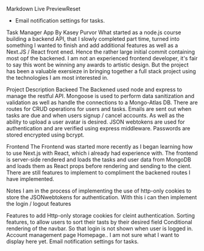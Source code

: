 Markdown Live PreviewReset

* Email notification settings for tasks. 


Task Manager App
By Kasey Purvor
What started as a node.js course building a backend API, that I slowly completed part time, turned into something I wanted to finish and add additional features as well as a Next.JS / React front ened. Hence the rather large initial commit containing most opf the backened. I am not an experienced frontend developer, it's fair to say this wont be winning any awards to artistic design. But the project has been a valuable exersieze in bringing together a full stack project using the technologies I am most interested in.

Project Description
Backeed
The Backened used node and express to manage the restful API. Mongoose is used to perform data sanitization and validation as well as handle the connections to a Mongo-Atlas DB. There are routes for CRUD operations for users and tasks. Emails are sent out when tasks are due and when users signup / cancel accounts. As well as the ability to upload a user avatar is desired. JSON webtokens are used for authentication and are verified using express middleware. Passwords are stored encrypted using bcrypt.

Frontend
The Frontend was started more recently as I began learning how to use Next.js with React, which i already had experience with. The frontend is server-side rendered and loads the tasks and user data from MongoDB and loads them as React props before rendering and sending to the cient. There are still features to implement to compliment the backened routes I have implemented.

Notes
I am in the process of implementing the use of http-only cookies to store the JSONwebtokens for authentication. With this i can then implement the login / logout features

Features to add
Http-only storage cookies for cleint authentication.
Sorting features, to allow users to sort their tasts by their desired field
Conditional rendering of the navbar. So that login is not shown when user is logged in.
Account management page
Homepage.. I am not sure what I want to display here yet.
Email notification settings for tasks.
